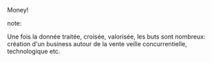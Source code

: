 Money!


note:

Une fois la donnée traitée, croisée, valorisée, les buts sont nombreux:
création d'un business autour de la vente
veille concurrentielle, technologique
etc.
